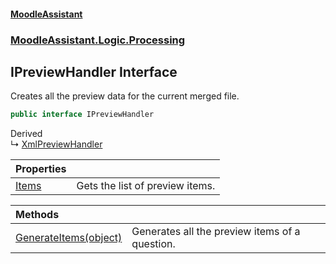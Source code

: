 #### [MoodleAssistant](index.md 'index')
### [MoodleAssistant.Logic.Processing](MoodleAssistant.Logic.Processing.md 'MoodleAssistant.Logic.Processing')

## IPreviewHandler Interface

Creates all the preview data for the current merged file.

```csharp
public interface IPreviewHandler
```

Derived  
&#8627; [XmlPreviewHandler](MoodleAssistant.Logic.Processing.XML.XmlPreviewHandler.md 'MoodleAssistant.Logic.Processing.XML.XmlPreviewHandler')

| Properties | |
| :--- | :--- |
| [Items](MoodleAssistant.Logic.Processing.IPreviewHandler.Items.md 'MoodleAssistant.Logic.Processing.IPreviewHandler.Items') | Gets the list of preview items. |

| Methods | |
| :--- | :--- |
| [GenerateItems(object)](MoodleAssistant.Logic.Processing.IPreviewHandler.GenerateItems(object).md 'MoodleAssistant.Logic.Processing.IPreviewHandler.GenerateItems(object)') | Generates all the preview items of a question. |
